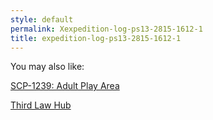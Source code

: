 ```yaml
---
style: default
permalink: Xexpedition-log-ps13-2815-1612-1
title: expedition-log-ps13-2815-1612-1
---
```

You may also like:

[SCP-1239: Adult Play Area](http://scp-wiki.net/scp-1239)

[Third Law Hub](http://scp-wiki.net/third-law-hub)
